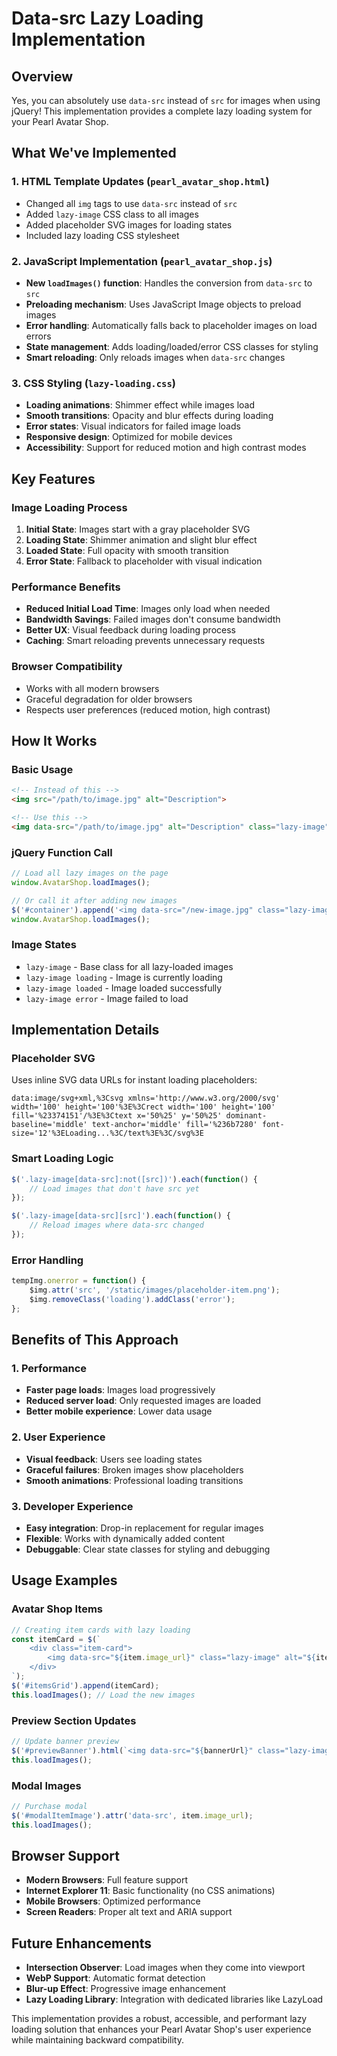 # Data-src Lazy Loading Implementation

## Overview
Yes, you can absolutely use `data-src` instead of `src` for images when using jQuery! This implementation provides a complete lazy loading system for your Pearl Avatar Shop.

## What We've Implemented

### 1. **HTML Template Updates** (`pearl_avatar_shop.html`)
- Changed all `img` tags to use `data-src` instead of `src`
- Added `lazy-image` CSS class to all images
- Added placeholder SVG images for loading states
- Included lazy loading CSS stylesheet

### 2. **JavaScript Implementation** (`pearl_avatar_shop.js`)
- **New `loadImages()` function**: Handles the conversion from `data-src` to `src`
- **Preloading mechanism**: Uses JavaScript Image objects to preload images
- **Error handling**: Automatically falls back to placeholder images on load errors
- **State management**: Adds loading/loaded/error CSS classes for styling
- **Smart reloading**: Only reloads images when `data-src` changes

### 3. **CSS Styling** (`lazy-loading.css`)
- **Loading animations**: Shimmer effect while images load
- **Smooth transitions**: Opacity and blur effects during loading
- **Error states**: Visual indicators for failed image loads
- **Responsive design**: Optimized for mobile devices
- **Accessibility**: Support for reduced motion and high contrast modes

## Key Features

### **Image Loading Process**
1. **Initial State**: Images start with a gray placeholder SVG
2. **Loading State**: Shimmer animation and slight blur effect
3. **Loaded State**: Full opacity with smooth transition
4. **Error State**: Fallback to placeholder with visual indication

### **Performance Benefits**
- **Reduced Initial Load Time**: Images only load when needed
- **Bandwidth Savings**: Failed images don't consume bandwidth
- **Better UX**: Visual feedback during loading process
- **Caching**: Smart reloading prevents unnecessary requests

### **Browser Compatibility**
- Works with all modern browsers
- Graceful degradation for older browsers
- Respects user preferences (reduced motion, high contrast)

## How It Works

### **Basic Usage**
```html
<!-- Instead of this -->
<img src="/path/to/image.jpg" alt="Description">

<!-- Use this -->
<img data-src="/path/to/image.jpg" alt="Description" class="lazy-image">
```

### **jQuery Function Call**
```javascript
// Load all lazy images on the page
window.AvatarShop.loadImages();

// Or call it after adding new images
$('#container').append('<img data-src="/new-image.jpg" class="lazy-image">');
window.AvatarShop.loadImages();
```

### **Image States**
- `lazy-image` - Base class for all lazy-loaded images
- `lazy-image loading` - Image is currently loading
- `lazy-image loaded` - Image loaded successfully
- `lazy-image error` - Image failed to load

## Implementation Details

### **Placeholder SVG**
Uses inline SVG data URLs for instant loading placeholders:
```
data:image/svg+xml,%3Csvg xmlns='http://www.w3.org/2000/svg' width='100' height='100'%3E%3Crect width='100' height='100' fill='%23374151'/%3E%3Ctext x='50%25' y='50%25' dominant-baseline='middle' text-anchor='middle' fill='%236b7280' font-size='12'%3ELoading...%3C/text%3E%3C/svg%3E
```

### **Smart Loading Logic**
```javascript
$('.lazy-image[data-src]:not([src])').each(function() {
    // Load images that don't have src yet
});

$('.lazy-image[data-src][src]').each(function() {
    // Reload images where data-src changed
});
```

### **Error Handling**
```javascript
tempImg.onerror = function() {
    $img.attr('src', '/static/images/placeholder-item.png');
    $img.removeClass('loading').addClass('error');
};
```

## Benefits of This Approach

### **1. Performance**
- **Faster page loads**: Images load progressively
- **Reduced server load**: Only requested images are loaded
- **Better mobile experience**: Lower data usage

### **2. User Experience**
- **Visual feedback**: Users see loading states
- **Graceful failures**: Broken images show placeholders
- **Smooth animations**: Professional loading transitions

### **3. Developer Experience**
- **Easy integration**: Drop-in replacement for regular images
- **Flexible**: Works with dynamically added content
- **Debuggable**: Clear state classes for styling and debugging

## Usage Examples

### **Avatar Shop Items**
```javascript
// Creating item cards with lazy loading
const itemCard = $(`
    <div class="item-card">
        <img data-src="${item.image_url}" class="lazy-image" alt="${item.name}">
    </div>
`);
$('#itemsGrid').append(itemCard);
this.loadImages(); // Load the new images
```

### **Preview Section Updates**
```javascript
// Update banner preview
$('#previewBanner').html(`<img data-src="${bannerUrl}" class="lazy-image" alt="Banner">`);
this.loadImages();
```

### **Modal Images**
```javascript
// Purchase modal
$('#modalItemImage').attr('data-src', item.image_url);
this.loadImages();
```

## Browser Support
- **Modern Browsers**: Full feature support
- **Internet Explorer 11**: Basic functionality (no CSS animations)
- **Mobile Browsers**: Optimized performance
- **Screen Readers**: Proper alt text and ARIA support

## Future Enhancements
- **Intersection Observer**: Load images when they come into viewport
- **WebP Support**: Automatic format detection
- **Blur-up Effect**: Progressive image enhancement
- **Lazy Loading Library**: Integration with dedicated libraries like LazyLoad

This implementation provides a robust, accessible, and performant lazy loading solution that enhances your Pearl Avatar Shop's user experience while maintaining backward compatibility.
